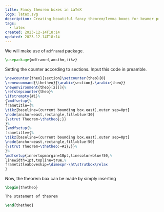 ```yaml
---
title: Fancy theorem boxes in LaTeX
logo: latex.svg
description: Creating beautiful fancy theorem/lemma boxes for beamer presentation.
tags:
  - latex
created: 2023-12-14T18:14
updated: 2023-12-14T18:14
---
```


We will make use of `mdframed` package.

```latex
\usepackage{mdframed,amsthm,tikz}
```

Setting the counter according to sections. Input this code in preamble.

```latex title="preamble.tex"
\newcounter{theo}[section]\setcounter{theo}{0}
\renewcommand{\thetheo}{\arabic{section}.\arabic{theo}}
\newenvironment{theo}[2][]{%
\refstepcounter{theo}%
\ifstrempty{#1}%
{\mdfsetup{%
frametitle={%
\tikz[baseline=(current bounding box.east),outer sep=0pt]
\node[anchor=east,rectangle,fill=blue!30]
{\strut Theorem~\thetheo};}}
}%
{\mdfsetup{%
frametitle={%
\tikz[baseline=(current bounding box.east),outer sep=0pt]
\node[anchor=east,rectangle,fill=blue!50]
{\strut Theorem~\thetheo:~#1};}}%
}%
\mdfsetup{innertopmargin=10pt,linecolor=blue!50,%
linewidth=1pt,topline=true,%
frametitleaboveskip=\dimexpr-\ht\strutbox\relax
}
```

Now, the theorem box can be made by simply inserting

```latex
\begin{thetheo}

The statement of theorem

\end{thetheo}
```
